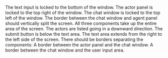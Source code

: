 The text input is locked to the bottom of the window.
The actor panel is locked to the top right of the window.
The chat window is locked to the top left of the window.
The border between the chat window and agent panel should vertically split the screen.
All three components take up the entire area of the screen.
The actors are listed going in a downward direction.
The submit button is below the text area.
The text area extends from the right to the left side of the screen.
There should be borders separating the components:
A border between the actor panel and the chat window.
A border between the chat window and the user input area.
